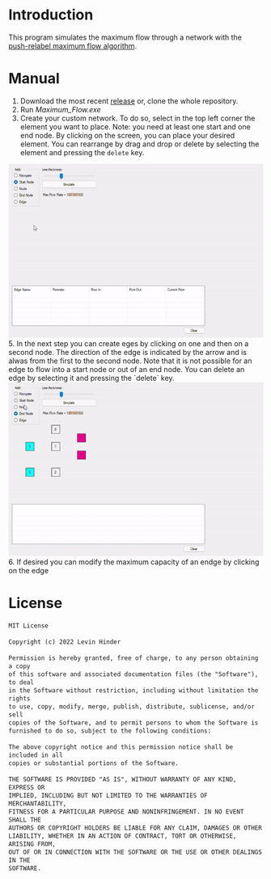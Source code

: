 # Introduction
This program simulates the maximum flow through a network with the [push-relabel maximum flow algorithm](https://en.wikipedia.org/wiki/Push%E2%80%93relabel_maximum_flow_algorithm).

# Manual
1. Download the most recent [release](https://github.com/LevinHinder/Push-Relabel-Maximum-Flow-Algorithm/releases) or, clone the whole repository.
2. Run *Maximum_Flow.exe*
3. Create your custom network. To do so, select in the top left corner the element you want to place. Note: you need at least one start and one end node. By clicking on the screen, you can place your desired element. You can rearrange by drag and drop or delete by selecting the element and pressing the `delete` key.
<img src="https://github.com/LevinHinder/Push-Relabel-Maximum-Flow-Algorithm/blob/main/images/manual%201.gif"/>
5. In the next step you can create eges by clicking on one and then on a second node. The direction of the edge is indicated by the arrow and is alwas from the first to the second node. Note that it is not possible for an edge to flow into a start node or out of an end node. You can delete an edge by selecting it and pressing the `delete` key.

<img src="https://github.com/LevinHinder/Push-Relabel-Maximum-Flow-Algorithm/blob/main/images/manual%202.gif"/>
6. If desired you can modify the maximum capacity of an endge by clicking on the edge


# License

    MIT License

    Copyright (c) 2022 Levin Hinder

    Permission is hereby granted, free of charge, to any person obtaining a copy
    of this software and associated documentation files (the "Software"), to deal
    in the Software without restriction, including without limitation the rights
    to use, copy, modify, merge, publish, distribute, sublicense, and/or sell
    copies of the Software, and to permit persons to whom the Software is
    furnished to do so, subject to the following conditions:

    The above copyright notice and this permission notice shall be included in all
    copies or substantial portions of the Software.

    THE SOFTWARE IS PROVIDED "AS IS", WITHOUT WARRANTY OF ANY KIND, EXPRESS OR
    IMPLIED, INCLUDING BUT NOT LIMITED TO THE WARRANTIES OF MERCHANTABILITY,
    FITNESS FOR A PARTICULAR PURPOSE AND NONINFRINGEMENT. IN NO EVENT SHALL THE
    AUTHORS OR COPYRIGHT HOLDERS BE LIABLE FOR ANY CLAIM, DAMAGES OR OTHER
    LIABILITY, WHETHER IN AN ACTION OF CONTRACT, TORT OR OTHERWISE, ARISING FROM,
    OUT OF OR IN CONNECTION WITH THE SOFTWARE OR THE USE OR OTHER DEALINGS IN THE
    SOFTWARE.
